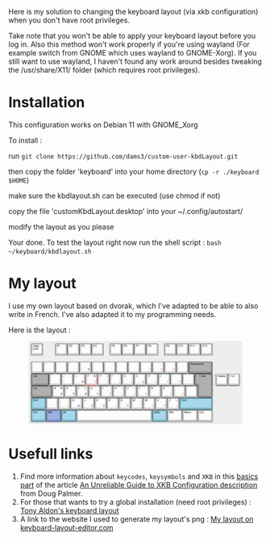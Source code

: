 Here is my solution to changing the keyboard layout (via xkb configuration) when you don't have root privileges.

Take note that you won't be able to apply your keyboard layout before you log in.
Also this method won't work properly if you're using wayland (For example switch from GNOME which uses wayland to GNOME-Xorg).
If you still want to use wayland, I haven't found any work around besides tweaking the /usr/share/X11/ folder (which requires root privileges).

# Installation

This configuration works on Debian 11 with GNOME_Xorg

To install :

run `git clone https://github.com/dams3/custom-user-kbdLayout.git`

then copy the folder 'keyboard' into your home directory (`cp -r ./keyboard $HOME`)

make sure the kbdlayout.sh can be executed (use chmod if not)

copy the file 'customKbdLayout.desktop' into your ~/.config/autostart/

modify the layout as you please

Your done. To test the layout right now run the shell script : `bash ~/keyboard/kbdlayout.sh`

# My layout

I use my own layout based on dvorak, which I've adapted to be able to also write in French.
I've also adapted it to my programming needs.

Here is the layout :

<p align="center">
  <figure>
  <img src="keyboard-layout.png" alt="Dams' basic keyboard layout " title="Dams (kbl basic)">
  </figure>
<p/>

# Usefull links

1. Find more information about `keycodes`, `keysymbols` and `XKB` in this
   [basics part](https://www.charvolant.org/doug/xkb/html/node3.html)
   of the article
   [An Unreliable Guide to XKB Configuration description](https://www.charvolant.org/doug/xkb/html/xkb.html) from
   Doug Palmer.
2. For those that wants to try a global installation (need root privileges) :
   [Tony Aldon's keyboard layout](https://github.com/tonyaldon/keyboard-layout)
3. A link to the website I used to generate my layout's png :
   [My layout on keyboard-layout-editor.com](http://www.keyboard-layout-editor.com/##@@=Caps%20Lock&_x:1%3B&=F1&=F2&=F3&=F4&_x:0.5%3B&=F5&=F6&=F7&=F8&_x:0.5%3B&=F9&=F10&=F11&=F12%3B&@_y:0.5&a:7%3B&=&_t=%23c300d9%0A%23c300d9&a:4%3B&=~%0A%C2%A8&_t=%23000000%0A%23c300d9%3B&=%0A%C2%B4&=%0A%60&=%0A%5E%0A%0A%E2%82%AC&_t=%23000000&a:7%3B&=&=&=&=&_t=%23000000%0A%0A%0A%23cf5900&a:4%3B&=%0A%0A%0A7&=%0A%0A%0A8&=%0A%0A%0A9&_t=%23000000&a:7%3B&=&_c=%238f8f8f&a:4&w:2%3B&=Backspace%3B&@_w:1.5%3B&=Tab&_c=%23cccccc&t=%23138709%0A%23138709%0A%23138709%3B&=%22%0A'%0A%0A%60&_t=%231138c2%0A%239e0d0d%3B&=%3C%0A,&=%3E%0A.%0A%0A%C3%A8&_t=%23000000%3B&=P%0A%0A%2F&%0A%2F%2F&=Y%0A%0A%7C%0A%5C&_t=%23000000%0A%0A%0A%23ff007a%3B&=F%0A%0A%0A%5B&=G%0A%0A%0A%5D&_t=%23000000%3B&=C%0A%0A%0A%C3%A7&_t=%23000000%0A%0A%0A%23cf5900%3B&=R%0A%0A%0A4&=L%0A%0A%0A5&=%0A%0A%0A6&_t=%23000000&a:7%3B&=&_x:0.25&c=%238f8f8f&a:4&w:1.25&h:2&w2:1.5&h2:1&x2:-0.25%3B&=Enter&_x:0.25&c=%23cccccc%3B&=Delete&=End%3B&@_c=%238f8f8f&w:1.75%3B&=Esc&_c=%23cccccc%3B&=A%0A%0A%C3%80%0A%C3%A0&=O%0A%0A%0A%C3%B4&=E%0A%0A%C3%89%0A%C3%A9&=U%0A%0A%0A%C3%B9&=I%0A%0A%0A%C3%AF&_t=%23000000%0A%0A%23ff007a%0A%23ff007a%3B&=D%0A%0A%7B%0A(&=H%0A%0A%7D%0A)&_t=%23000000%0A%0A%0A%23cf5900%3B&=T%0A%0A%0A0&=N%0A%0A%0A1&=S%0A%0A%0A2&_t=%23000000%0A%23cf5900%0A%0A%23cf5900%3B&=%2F_%0A-%0A%0A3&_t=%23000000&a:7%3B&=%3B&@_c=%237eb0c2&a:4&w:1.25%3B&=Shift&_c=%23cccccc&a:7%3B&=&_t=%239e0d0d%0A%239e0d0d%0A%0A%239e0d0d&a:4%3B&=%2F:%0A%2F%3B%0A%0A!&_t=%23000000%0A%0A%0A%231138c2%3B&=Q%0A%0A%0A%2F@&=J%0A%0A%0A%23&=K%0A%0A%0A$&=X%0A%0A%0A~&=B%0A%0A%0A%25&_t=%23000000%0A%0A%0A%23cf5900%3B&=M%0A%0A%0A*&=W%0A%0A%0A%5E&_t=%23000000%0A%0A%0A%239e0d0d%3B&=V%0A%0A%0A%3F&_t=%23000000%0A%0A%23cf5900%0A%23cf5900%3B&=Z%0A%0A%2F=%0A+&_c=%237eb0c2&t=%23000000&w:2.75%3B&=Shift%3B&@_w:1.25%3B&=Ctrl&_c=%237e8dc2&w:1.25%3B&=Win&_c=%237eb0c2&w:1.25%3B&=Alt&_c=%23cccccc&a:7&w:6.25%3B&=&_c=%237eb0c2&a:4&w:1.25%3B&=AltGr&_c=%23cccccc&w:1.25%3B&=Win&_w:1.25%3B&=Menu&_w:1.25%3B&=Ctrl)
